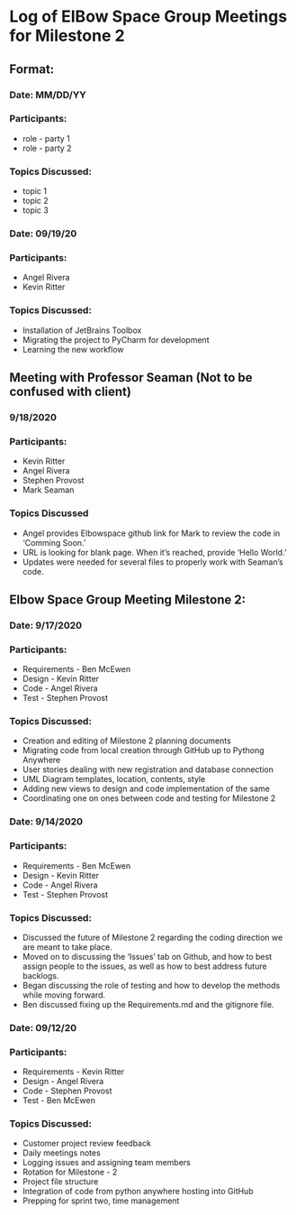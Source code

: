 # Log of ElBow Space Group Meetings for Milestone 2

## Format:
### Date: MM/DD/YY
### Participants: 
* role - party 1
* role - party 2
### Topics Discussed:
* topic 1
* topic 2
* topic 3

### Date: 09/19/20
### Participants: 
* Angel Rivera
* Kevin Ritter
### Topics Discussed:
* Installation of JetBrains Toolbox
* Migrating the project to PyCharm for development
* Learning the new workflow

## Meeting with Professor Seaman (Not to be confused with client)
### 9/18/2020
### Participants: 
* Kevin Ritter 
* Angel Rivera 
* Stephen Provost 
* Mark Seaman
### Topics Discussed
* Angel provides Elbowspace github link for Mark to review the code in ‘Comming Soon.’
* URL is looking for blank page. When it’s reached, provide ‘Hello World.’
* Updates were needed for several files to properly work with Seaman’s code.

## Elbow Space Group Meeting Milestone 2:
### Date: 9/17/2020
### Participants:
* Requirements - Ben McEwen
* Design - Kevin Ritter
* Code - Angel Rivera
* Test - Stephen Provost
### Topics Discussed:
* Creation and editing of Milestone 2 planning documents
* Migrating code from local creation through GitHub up to Pythong Anywhere
* User stories dealing with new registration and database connection
* UML Diagram templates, location, contents, style
* Adding new views to design and code implementation of the same
* Coordinating one on ones between code and testing for Milestone 2

### Date: 9/14/2020
### Participants:
* Requirements - Ben McEwen
* Design - Kevin Ritter
* Code - Angel Rivera
* Test - Stephen Provost
### Topics Discussed:
* Discussed the future of Milestone 2 regarding the coding direction we are meant to take place.
* Moved on to discussing the ‘Issues’ tab on Github, and how to best assign people to the issues, as well as how to best address future backlogs.
* Began discussing the role of testing and how to develop the methods while moving forward.
* Ben discussed fixing up the Requirements.md and the gitignore file.


### Date: 09/12/20
### Participants:
* Requirements - Kevin Ritter
* Design - Angel Rivera
* Code - Stephen Provost
* Test - Ben McEwen
### Topics Discussed:
* Customer project review feedback
* Daily meetings notes
* Logging issues and assigning team members
* Rotation for Milestone - 2
* Project file structure
* Integration of code from python anywhere hosting into GitHub
* Prepping for sprint two, time management
